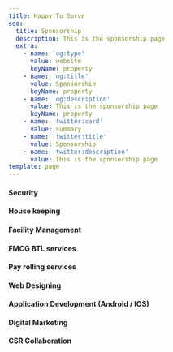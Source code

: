```yaml
---
title: Happy To Serve
seo:
  title: Sponsorship
  description: This is the sponsorship page
  extra:
    - name: 'og:type'
      value: website
      keyName: property
    - name: 'og:title'
      value: Sponsorship
      keyName: property
    - name: 'og:description'
      value: This is the sponsorship page
      keyName: property
    - name: 'twitter:card'
      value: summary
    - name: 'twitter:title'
      value: Sponsorship
    - name: 'twitter:description'
      value: This is the sponsorship page
template: page
---
```

#### Security

#### House keeping

#### Facility Management

#### FMCG BTL services

#### Pay rolling services

#### Web Designing

#### Application Development (Android / IOS)

#### Digital Marketing

#### CSR Collaboration
